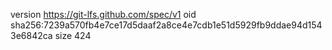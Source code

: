 version https://git-lfs.github.com/spec/v1
oid sha256:7239a570fb4e7ce17d5daaf2a8ce4e7cdb1e51d5929fb9ddae94d1543e6842ca
size 424
